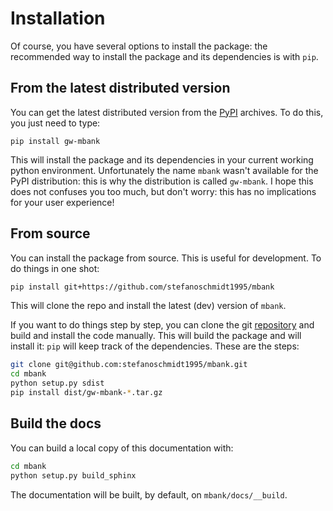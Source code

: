 Installation
============

Of course, you have several options to install the package: the recommended way to install the package and its dependencies is with `pip`.

## From the latest distributed version

You can get the latest distributed version from the [PyPI](https://pypi.org/project/gw-mbank/) archives.
To do this, you just need to type:

```
pip install gw-mbank
```

This will install the package and its dependencies in your current working python environment.
Unfortunately the name `mbank` wasn't available for the PyPI distribution: this is why the distribution is called `gw-mbank`. I hope this does not confuses you too much, but don't worry: this has no implications for your user experience!

## From source

You can install the package from source. This is useful for development.
To do things in one shot:
```Bash
pip install git+https://github.com/stefanoschmidt1995/mbank
```
This will clone the repo and install the latest (dev) version of `mbank`.

If you want to do things step by step, you can clone the git [repository](https://github.com/stefanoschmidt1995/mbank) and build and install the code manually.
This will build the package and will install it: `pip` will keep track of the dependencies.
These are the steps:

```Bash
git clone git@github.com:stefanoschmidt1995/mbank.git
cd mbank
python setup.py sdist
pip install dist/gw-mbank-*.tar.gz
```

## Build the docs

You can build a local copy of this documentation with:

```Bash
cd mbank
python setup.py build_sphinx
```

The documentation will be built, by default, on `mbank/docs/__build`.



